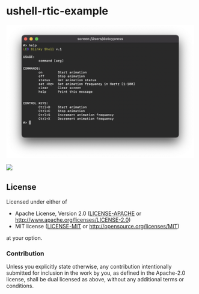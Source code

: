 # ushell-rtic-example

<img width="500" src="ushell.png" />

<a href="https://asciinema.org/a/BJJ8elGqEDdZ6v9Rhr0XmeKFF" target="_blank"><img src="https://asciinema.org/a/BJJ8elGqEDdZ6v9Rhr0XmeKFF.svg" /></a>

## License

Licensed under either of

- Apache License, Version 2.0 ([LICENSE-APACHE](LICENSE-APACHE) or
  http://www.apache.org/licenses/LICENSE-2.0)
- MIT license ([LICENSE-MIT](LICENSE-MIT) or http://opensource.org/licenses/MIT)

at your option.

### Contribution

Unless you explicitly state otherwise, any contribution intentionally submitted
for inclusion in the work by you, as defined in the Apache-2.0 license, shall be
dual licensed as above, without any additional terms or conditions.
